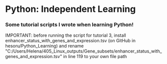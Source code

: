 # Python: Independent Learning
### Some tutorial scripts I wrote when learning Python!

IMPORTANT: before running the script for tutorial 3, install enhancer_status_with_genes_and_expression.tsv (on GitHub in hesoru/Python_Learning) and rename "C:/Users/Helena/405_Linux_outputs/Gene_subsets/enhancer_status_with_genes_and_expression.tsv" in line 119 to your own file path
